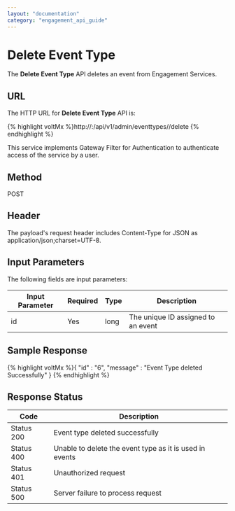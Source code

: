```yaml
---
layout: "documentation"
category: "engagement_api_guide"
---
```


# Delete Event Type

The **Delete Event Type** API deletes an event from Engagement Services.

## URL

The HTTP URL for **Delete Event Type** API is:

{% highlight voltMx %}http://<host>:<port>/api/v1/admin/eventtypes/<id>/delete
{% endhighlight %}

This service implements Gateway Filter for Authentication to authenticate access of the service by a user.

## Method

POST

## Header

The payload's request header includes Content-Type for JSON as application/json;charset=UTF-8.

## Input Parameters

The following fields are input parameters:

| Input Parameter | Required | Type | Description                        |
| --------------- | -------- | ---- | ---------------------------------- |
| id              | Yes      | long | The unique ID assigned to an event |

## Sample Response

{% highlight voltMx %}{
"id" : "6",
"message" : "Event Type deleted Successfully"
}
{% endhighlight %}

## Response Status

| Code       | Description                                             |
| ---------- | ------------------------------------------------------- |
| Status 200 | Event type deleted successfully                         |
| Status 400 | Unable to delete the event type as it is used in events |
| Status 401 | Unauthorized request                                    |
| Status 500 | Server failure to process request                       |
